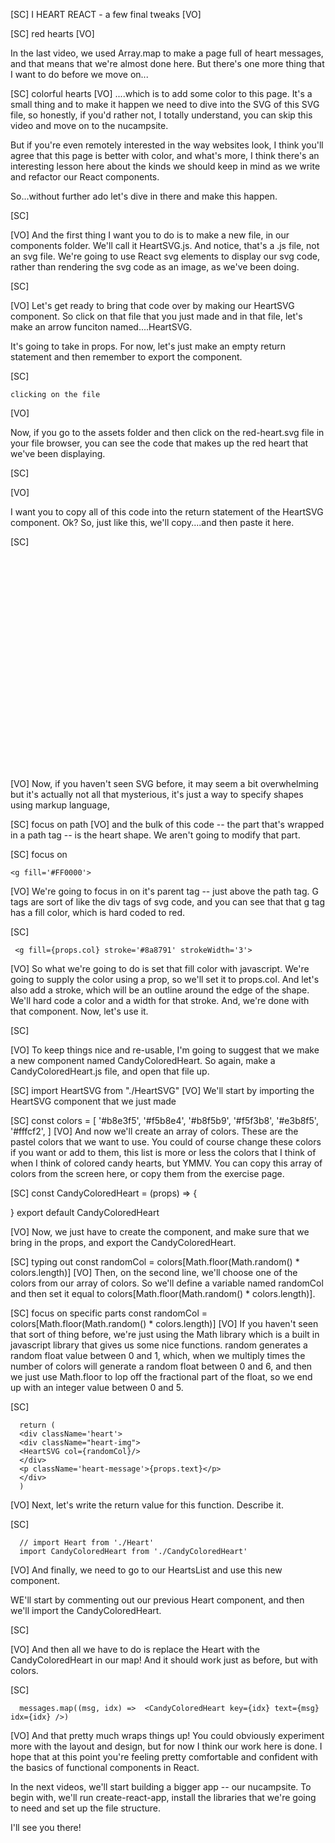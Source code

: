 [SC]
I HEART REACT - a few final tweaks
[VO]

[SC]
red hearts
[VO]

In the last video, we used Array.map to make a page full of heart messages, and that means that we're almost done here. But there's one more thing that I want to do before we move on...

[SC]
colorful hearts
[VO]
....which is to add some color to this page. It's a small thing and to make it happen we need to dive into the SVG of this SVG file, so honestly, if you'd rather not, I totally understand, you can skip this video and move on to the nucampsite.

But if you're even remotely interested in the way websites look, I think you'll agree that this page is better with color, and what's more, I think there's an interesting lesson here about the kinds we should keep in mind as we write and refactor our React components.

So...without further ado let's dive in there and make this happen.

[SC]

[VO]
And the first thing I want you to do is to make a new file, in our components folder. We'll call it HeartSVG.js. And notice, that's a .js file, not an svg file. We're going to use React svg elements to display our svg code, rather than rendering the svg code as an image, as we've been doing.

[SC]

[VO]
Let's get ready to bring that code over by making our HeartSVG component. So click on that file that you just made and in that file, let's make an arrow funciton named....HeartSVG.

It's going to take in props. For now, let's just make an empty return statement and then remember to export the component.

[SC]

    clicking on the file

[VO]

Now, if you go to the assets folder and then click on the red-heart.svg file in your file browser, you can see the code that makes up the red heart that we've been displaying.

[SC]

[VO]

I want you to copy all of this code into the return statement of the HeartSVG component. Ok? So, just like this, we'll copy....and then paste it here.

[SC]
<svg xmlns="http://www.w3.org/2000/svg" viewBox="0 0 841.9 595.3">

   <g fill='#FF0000'>
      <path d="M 297.29747,550.86823 
         C 283.52243,535.43191 249.1268,505.33855 220.86277,483.99412 
         C 137.11867,420.75228 125.72108,411.5999 91.719238,380.29088 
         C 29.03471,322.57071 2.413622,264.58086 2.5048478,185.95124 
         C 2.5493594,147.56739 5.1656152,132.77929 15.914734,110.15398 
         C 34.151433,71.768267 61.014996,43.244667 95.360052,25.799457 
         C 119.68545,13.443675 131.6827,7.9542046 172.30448,7.7296236 
         C 214.79777,7.4947896 223.74311,12.449347 248.73919,26.181459 
         C 279.1637,42.895777 310.47909,78.617167 316.95242,103.99205 
         L 320.95052,119.66445 L 330.81015,98.079942 
         C 386.52632,-23.892986 564.40851,-22.06811 626.31244,101.11153 
         C 645.95011,140.18758 648.10608,223.6247 630.69256,270.6244 
         C 607.97729,331.93377 565.31255,378.67493 466.68622,450.30098 
         C 402.0054,497.27462 328.80148,568.34684 323.70555,578.32901 
         C 317.79007,589.91654 323.42339,580.14491 297.29747,550.86823 z" />
      <g transform="translate(129.28571,-64.285714)" />
   </g>
</svg>

[VO]
Now, if you haven't seen SVG before, it may seem a bit overwhelming but it's actually not all that mysterious, it's just a way to specify shapes using markup language,

[SC]
focus on path
[VO]
and the bulk of this code -- the part that's wrapped in a path tag -- is the heart shape. We aren't going to modify that part.

[SC]
focus on

    <g fill='#FF0000'>

[VO]
We're going to focus in on it's parent <g> tag -- just above the path tag. G tags are sort of like the div tags of svg code, and you can see that that g tag has a fill color, which is hard coded to red.

[SC]

     <g fill={props.col} stroke='#8a8791' strokeWidth='3'>

[VO]
So what we're going to do is set that fill color with javascript. We're going to supply the color using a prop, so we'll set it to props.col. And let's also add a stroke, which will be an outline around the edge of the shape. We'll hard code a color and a width for that stroke. And, we're done with that component.
Now, let's use it.

[SC]

[VO]
To keep things nice and re-usable, I'm going to suggest that we make a new component named CandyColoredHeart. So again, make a CandyColoredHeart.js file, and open that file up.

[SC]
import HeartSVG from "./HeartSVG"
[VO]
We'll start by importing the HeartSVG component that we just made

[SC]
const colors = [
'#b8e3f5',
'#f5b8e4',
'#b8f5b9',
'#f5f3b8',
'#e3b8f5',
'#fffcf2',
]
[VO]
And now we'll create an array of colors. These are the pastel colors that we want to use. You could of course change these colors if you want or add to them, this list is more or less the colors that I think of when I think of colored candy hearts, but YMMV. You can copy this array of colors from the screen here, or copy them from the exercise page.

[SC]
const CandyColoredHeart = (props) => {

}
export default CandyColoredHeart

[VO]
Now, we just have to create the component, and make sure that we bring in the props, and export the CandyColoredHeart.

[SC]
typing out
const randomCol = colors[Math.floor(Math.random() * colors.length)]
[VO]
Then, on the second line, we'll choose one of the colors from our array of colors.
So we'll define a variable named randomCol and then set it equal to colors[Math.floor(Math.random() * colors.length)].

[SC]
focus on specific parts
const randomCol = colors[Math.floor(Math.random() * colors.length)]
[VO]
If you haven't seen that sort of thing before, we're just using the Math library which is a built in javascript library that gives us some nice functions. random generates a random float value between 0 and 1, which, when we multiply times the number of colors will generate a random float between 0 and 6, and then we just use Math.floor to lop off the fractional part of the float, so we end up with an integer value between 0 and 5.

[SC]

      return (
      <div className='heart'>
      <div className="heart-img">
      <HeartSVG col={randomCol}/>
      </div>
      <p className='heart-message'>{props.text}</p>
      </div>
      )

[VO]
Next, let's write the return value for this function. Describe it.

[SC]

      // import Heart from './Heart'
      import CandyColoredHeart from './CandyColoredHeart'

[VO]
And finally, we need to go to our HeartsList and use this new component.

WE'll start by commenting out our previous Heart component, and then we'll import the CandyColoredHeart.

[SC]

[VO]
And then all we have to do is replace the Heart with the CandyColoredHeart in our map! And it should work just as before, but with colors.

[SC]

      messages.map((msg, idx) =>  <CandyColoredHeart key={idx} text={msg} idx={idx} />)

[VO]
And that pretty much wraps things up! You could obviously experiment more with the layout and design, but for now I think our work here is done. I hope that at this point you're feeling pretty comfortable and confident with the basics of functional components in React.

In the next videos, we'll start building a bigger app -- our nucampsite. To begin with, we'll run create-react-app, install the libraries that we're going to need and set up the file structure.

I'll see you there!
